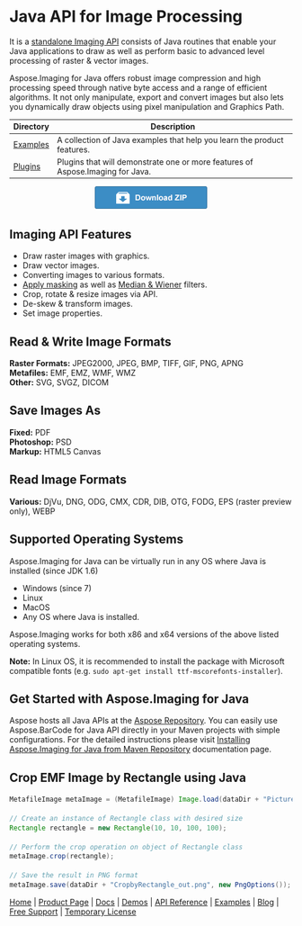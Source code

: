 # Java API for Image Processing

It is a [standalone Imaging API](https://products.aspose.com/imaging/java) consists of Java routines that enable your Java applications to draw as well as perform basic to advanced level processing of raster & vector images.

Aspose.Imaging for Java offers robust image compression and high processing speed through native byte access and a range of efficient algorithms. It not only manipulate, export and convert images but also lets you dynamically draw objects using pixel manipulation and Graphics Path.

Directory | Description
--------- | -----------
[Examples](https://github.com/aspose-imaging/Aspose.Imaging-for-Java/tree/master/Examples) | A collection of Java examples that help you learn the product features.
[Plugins](https://github.com/aspose-imaging/Aspose.Imaging-for-Java/tree/master/Plugins) | Plugins that will demonstrate one or more features of Aspose.Imaging for Java.

<p align="center">
  <a title="Download ZIP" href="https://github.com/asposeimaging/Aspose_Imaging_Java/archive/master.zip">
     <img src="https://raw.githubusercontent.com/AsposeExamples/java-examples-dashboard/master/images/downloadZip-Button-Large.png" />
  </a>
</p>

## Imaging API Features

- Draw raster images with graphics.
- Draw vector images.
- Converting images to various formats.
- [Apply masking](https://docs.aspose.com/display/imagingjava/Applying+Masking+to+Images) as well as [Median & Wiener](https://docs.aspose.com/display/imagingjava/Applying+Median+and+Wiener+Filters) filters.
- Crop, rotate & resize images via API.
- De-skew & transform images.
- Set image properties.

## Read & Write Image Formats

**Raster Formats:** JPEG2000, JPEG, BMP, TIFF, GIF, PNG, APNG\
**Metafiles:** EMF, EMZ, WMF, WMZ\
**Other:** SVG, SVGZ, DICOM

## Save Images As

**Fixed:** PDF\
**Photoshop:** PSD\
**Markup:** HTML5 Canvas

## Read Image Formats

**Various:** DjVu, DNG, ODG, CMX, CDR, DIB, OTG, FODG, EPS (raster preview only), WEBP

## Supported Operating Systems

Aspose.Imaging for Java can be virtually run in any OS where Java is installed (since JDK 1.6)

- Windows (since 7)
- Linux
- MacOS
- Any OS where Java is installed.

Aspose.Imaging works for both x86 and x64 versions of the above listed operating systems.

**Note:** In Linux OS, it is recommended to install the package with Microsoft compatible fonts (e.g. `sudo apt-get install ttf-mscorefonts-installer`).

## Get Started with Aspose.Imaging for Java

Aspose hosts all Java APIs at the [Aspose Repository](https://repository.aspose.com/webapp/#/artifacts/browse/tree/General/repo/com/aspose/aspose-imaging). You can easily use Aspose.BarCode for Java API directly in your Maven projects with simple configurations. For the detailed instructions please visit [Installing Aspose.Imaging for Java from Maven Repository](https://docs.aspose.com/imaging/java/installation/) documentation page.

## Crop EMF Image by Rectangle using Java

```java
MetafileImage metaImage = (MetafileImage) Image.load(dataDir + "Picture1.emf");

// Create an instance of Rectangle class with desired size
Rectangle rectangle = new Rectangle(10, 10, 100, 100);

// Perform the crop operation on object of Rectangle class
metaImage.crop(rectangle);

// Save the result in PNG format
metaImage.save(dataDir + "CropbyRectangle_out.png", new PngOptions());
```

[Home](https://www.aspose.com/) | [Product Page](https://products.aspose.com/imaging/java) | [Docs](https://docs.aspose.com/imaging/java/) | [Demos](https://products.aspose.app/imaging/family) | [API Reference](https://apireference.aspose.com/java/imaging) | [Examples](https://github.com/aspose-imaging/Aspose.Imaging-for-Java) | [Blog](https://blog.aspose.com/category/imaging/) | [Free Support](https://forum.aspose.com/c/imaging) | [Temporary License](https://purchase.aspose.com/temporary-license)

